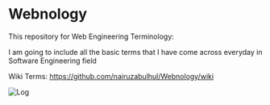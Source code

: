 # Webnology

This repository for Web Engineering Terminology:

 I am going to include all the basic terms that I have come across everyday in Software Engineering field

 Wiki Terms: https://github.com/nairuzabulhul/Webnology/wiki



![Log](https://pixojo.com/wp-content/uploads/2014/07/coding_by_kimmax3110-d7qp4fx1.jpg)


